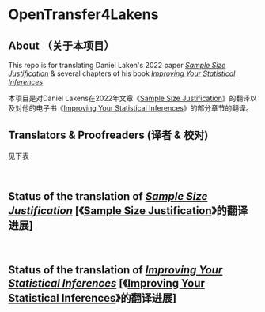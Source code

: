 # OpenTransfer4Lakens

## About （关于本项目）

This repo is for translating Daniel Laken's 2022 paper *[Sample Size Justification](https://doi.org/10.1525/collabra.33267)* & several chapters of his book *[Improving Your Statistical Inferences](https://lakens.github.io/statistical_inferences/)*

本项目是对Daniel Lakens在2022年文章《[Sample Size Justification](https://doi.org/10.1525/collabra.33267)》的翻译以及对他的电子书《[Improving Your Statistical Inferences](https://lakens.github.io/statistical_inferences/)》的部分章节的翻译。


## Translators & Proofreaders (译者 & 校对)
见下表

<br>

## Status of the translation of *[Sample Size Justification](https://doi.org/10.1525/collabra.33267)* [《[Sample Size Justification](https://doi.org/10.1525/collabra.33267)》的翻译进展]


<br>

## Status of the translation of *[Improving Your Statistical Inferences](https://lakens.github.io/statistical_inferences/)* [《[Improving Your Statistical Inferences](https://lakens.github.io/statistical_inferences/)》的翻译进展]